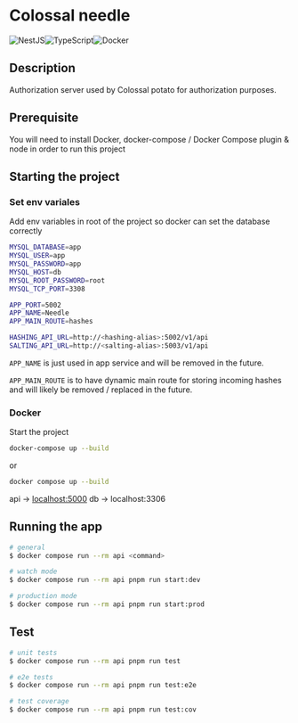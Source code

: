 # Colossal needle

![NestJS](https://img.shields.io/badge/nestjs-%23E0234E.svg?style=for-the-badge&logo=nestjs&logoColor=white)![TypeScript](https://img.shields.io/badge/typescript-%23007ACC.svg?style=for-the-badge&logo=typescript&logoColor=white)![Docker](https://img.shields.io/badge/docker-%230db7ed.svg?style=for-the-badge&logo=docker&logoColor=white)

## Description

Authorization server used by Colossal potato for authorization purposes.

## Prerequisite

You will need to install Docker, docker-compose / Docker Compose plugin & node in order to run this project

## Starting the project

### Set env variales

Add env variables in root of the project so docker can set the database correctly

```bash
MYSQL_DATABASE=app
MYSQL_USER=app
MYSQL_PASSWORD=app
MYSQL_HOST=db
MYSQL_ROOT_PASSWORD=root
MYSQL_TCP_PORT=3308

APP_PORT=5002
APP_NAME=Needle
APP_MAIN_ROUTE=hashes

HASHING_API_URL=http://<hashing-alias>:5002/v1/api
SALTING_API_URL=http://<salting-alias>:5003/v1/api
```

`APP_NAME` is just used in app service and will be removed in the future.

`APP_MAIN_ROUTE` is to have dynamic main route for storing incoming hashes
and will likely be removed / replaced in the future.

### Docker

Start the project

```bash
docker-compose up --build
```

or

```bash
docker compose up --build
```

api -> [localhost:5000](localhost:5000)
db -> localhost:3306

## Running the app

```bash
# general
$ docker compose run --rm api <command>

# watch mode
$ docker compose run --rm api pnpm run start:dev

# production mode
$ docker compose run --rm api pnpm run start:prod
```

## Test

```bash
# unit tests
$ docker compose run --rm api pnpm run test

# e2e tests
$ docker compose run --rm api pnpm run test:e2e

# test coverage
$ docker compose run --rm api pnpm run test:cov
```
